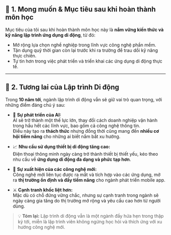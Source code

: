 ## 🎯 1. Mong muốn & Mục tiêu sau khi hoàn thành môn học
Mục tiêu của tôi sau khi hoàn thành môn học này là **nắm vững kiến thức và kỹ năng lập trình ứng dụng di động**, từ đó:
- Mở rộng lựa chọn nghề nghiệp trong lĩnh vực công nghệ phần mềm.  
- Tận dụng quỹ thời gian còn lại trước khi ra trường để trau dồi kỹ năng thực chiến.  
- Tự tin hơn trong việc phát triển và triển khai các ứng dụng di động thực tế.  

---

## 📱 2. Tương lai của Lập trình Di động
Trong **10 năm tới**, ngành lập trình di động vẫn sẽ giữ vai trò quan trọng, với những điểm đáng chú ý sau:

- 🤖 **Sự phát triển của AI:**  
  AI sẽ trở thành một thế lực lớn, thay đổi cách doanh nghiệp vận hành trong hầu hết các lĩnh vực, bao gồm cả công nghệ thông tin.  
  Điều này tạo ra **thách thức** nhưng đồng thời cũng mang đến **nhiều cơ hội tiềm năng** cho những ai biết nắm bắt xu hướng.

- 📈 **Nhu cầu sử dụng thiết bị di động tăng cao:**  
  Điện thoại thông minh ngày càng trở thành thiết bị thiết yếu, kéo theo nhu cầu về **ứng dụng di động đa dạng và phức tạp hơn**.  

- 🚀 **Sự xuất hiện của các công nghệ mới:**  
  Công nghệ mới liên tục được ra mắt và tích hợp vào các ứng dụng, mở ra **thị trường ổn định và đầy tiềm năng** cho ngành phát triển mobile app.

- ⚔️ **Cạnh tranh khốc liệt hơn:**  
  Mặc dù có chỗ đứng vững chắc, nhưng sự cạnh tranh trong ngành sẽ ngày càng gia tăng do thị trường mở rộng và yêu cầu cao hơn từ người dùng.

> 💡 **Tóm lại:** Lập trình di động vẫn là một ngành đầy hứa hẹn trong thập kỷ tới, miễn là lập trình viên không ngừng học hỏi và thích ứng với xu hướng công nghệ mới.
